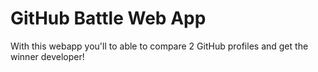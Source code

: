 # GitHub Battle Web App

With this webapp you'll to able to compare 2 GitHub profiles and get the winner developer!
